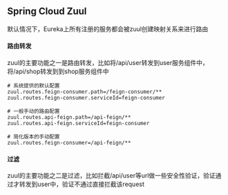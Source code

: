 ## Spring Cloud Zuul
默认情况下，Eureka上所有注册的服务都会被zuul创建映射关系来进行路由

#### 路由转发
zuul的主要功能之一是路由转发，比如将/api/user转发到user服务组件中，将/api/shop转发到到shop服务组件中

```
# 系统提供的默认配置
zuul.routes.feign-consumer.path=/feign-consumer/**
zuul.routes.feign-consumer.serviceId=feign-consumer

# 一般手动的路由配置
zuul.routes.api-feign.path=/api-feign/**
zuul.routes.api-feign.serviceId=feign-consumer

# 简化版本的手动配置
zuul.routes.feign-consumer=/api-feign/**

```


#### 过滤
zuul的主要功能之二是过滤，比如拦截/api/user等url做一些安全性验证，验证通过才转发到user中，验证不通过直接拦截该request

```

```